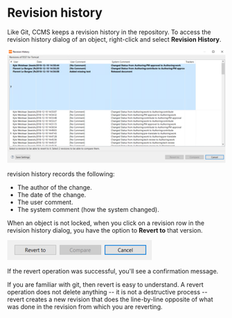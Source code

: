 # Revision history

Like Git, CCMS keeps a revision history in the repository. To access the revision history dialog of an object, right-click and select __Revision History__.

![revision](../images/revisionHistory.png)

revision history records the following:

- The author of the change.
- The date of the change.
- The user comment.
- The system comment (how the system changed).

When an object is not locked, when you click on a revision row in the revision history dialog, you have the option to __Revert to__ that version.

![revert](../images/revert.png)

If the revert operation was successful, you'll see a confirmation message.

If you are familiar with git, then revert is easy to understand. A revert operation does not delete anything -- it is not a destructive process -- revert creates a new revision that does the line-by-line opposite of what was done in the revision from which you are reverting.